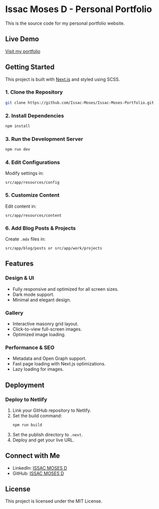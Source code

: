 # **Issac Moses D - Personal Portfolio**

This is the source code for my personal portfolio website.

## **Live Demo**
[Visit my portfolio](https://portfolio-issac-moses.netlify.app/)


## **Getting Started**

This project is built with [Next.js](https://nextjs.org) and styled using SCSS.

### **1. Clone the Repository**
```bash
git clone https://github.com/Issac-Moses/Issac-Moses-Portfolio.git
```

### **2. Install Dependencies**
```bash
npm install
```

### **3. Run the Development Server**
```bash
npm run dev
```

### **4. Edit Configurations**
Modify settings in:
```
src/app/resources/config
```

### **5. Customize Content**
Edit content in:
```
src/app/resources/content
```

### **6. Add Blog Posts & Projects**
Create `.mdx` files in:
```
src/app/blog/posts or src/app/work/projects
```

## **Features**

### **Design & UI**
- Fully responsive and optimized for all screen sizes.
- Dark mode support.
- Minimal and elegant design.

### **Gallery**
- Interactive masonry grid layout.
- Click-to-view full-screen images.
- Optimized image loading.

### **Performance & SEO**
- Metadata and Open Graph support.
- Fast page loading with Next.js optimizations.
- Lazy loading for images.

## **Deployment**

### **Deploy to Netlify**
1. Link your GitHub repository to Netlify.
2. Set the build command:
   ```bash
   npm run build
   ```
3. Set the publish directory to `.next`.
4. Deploy and get your live URL.

## **Connect with Me**
- LinkedIn: [ISSAC MOSES D](https://www.linkedin.com/in/i%EF%BD%93%EF%BD%93-a-c-m-%E5%8F%A3%EF%BD%93%E3%83%A2%EF%BD%93-d-12837831b/)
- GitHub: [ISSAC MOSES D](https://github.com/Issac-Moses)

## **License**
This project is licensed under the MIT License.
